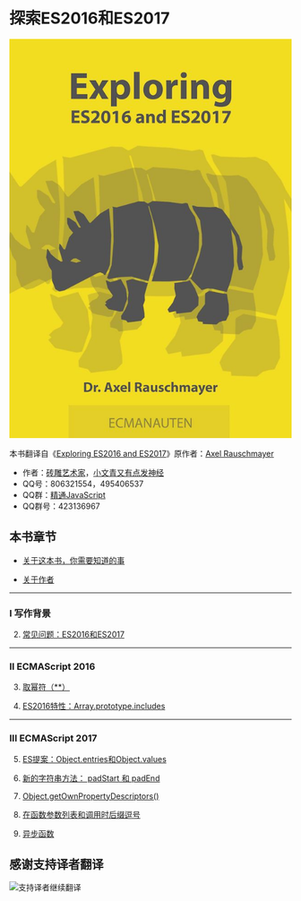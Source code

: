 # 探索ES2016和ES2017 

![探索ES2016和ES2017](cover.jpg)

本书翻译自《[Exploring ES2016 and ES2017](http://exploringjs.com/es2016-es2017/index.html)》原作者：[Axel Rauschmayer](https://twitter.com/rauschma) 

- 作者：[砖雕艺术家](http://wpa.qq.com/msgrd?v=3&uin=806321554&site=qq&menu=yes)，[小文青又有点发神经](http://wpa.qq.com/msgrd?v=3&uin=495406537&site=qq&menu=yes) 
- QQ号：806321554，495406537 
- QQ群：[精通JavaScript](http://shang.qq.com/wpa/qunwpa?idkey=226270a3946e49c5f321887c845c4328da8b4cf8ca966e17f1dba921a3a5f98c) 
- QQ群号：423136967 

## 本书章节 

* [关于这本书，你需要知道的事](https://ecmascript-china.github.io/Exploring-ES2016-and-ES2017/%E5%85%B3%E4%BA%8E%E8%BF%99%E6%9C%AC%E4%B9%A6%EF%BC%8C%E4%BD%A0%E9%9C%80%E8%A6%81%E7%9F%A5%E9%81%93%E7%9A%84%E4%BA%8B) 

* [关于作者](https://ecmascript-china.github.io/Exploring-ES2016-and-ES2017/%E5%85%B3%E4%BA%8E%E4%BD%9C%E8%80%85) 

---

### I 写作背景 


2. [常见问题：ES2016和ES2017](https://ecmascript-china.github.io/Exploring-ES2016-and-ES2017/2.常见问题：ES2016和ES2017)

---

### II ECMAScript 2016 

3. [取幂符（\*\*）](https://ecmascript-china.github.io/Exploring-ES2016-and-ES2017/3.取幂符) 

4. [ES2016特性：Array.prototype.includes](https://ecmascript-china.github.io/Exploring-ES2016-and-ES2017/4.ES2016特性：Array.prototype.includes) 

---

### III ECMAScript 2017 

5. [ES提案：Object.entries和Object.values](https://ecmascript-china.github.io/Exploring-ES2016-and-ES2017/5.ES提案：Object.entries()和Object.values()) 

6. [新的字符串方法： padStart 和 padEnd](https://ecmascript-china.github.io/Exploring-ES2016-and-ES2017/6.新的字符串方法：padStart和padEnd) 

7. [Object.getOwnPropertyDescriptors()](https://ecmascript-china.github.io/Exploring-ES2016-and-ES2017/7.Object.getOwnPropertyDescriptors()) 

8. [在函数参数列表和调用时后缀逗号](https://ecmascript-china.github.io/Exploring-ES2016-and-ES2017/8.%E5%9C%A8%E5%87%BD%E6%95%B0%E5%8F%82%E6%95%B0%E5%88%97%E8%A1%A8%E5%92%8C%E8%B0%83%E7%94%A8%E6%97%B6%E5%90%8E%E7%BC%80%E9%80%97%E5%8F%B7) 

9. [异步函数](https://ecmascript-china.github.io/9.异步函数) 


## 感谢支持译者翻译 

![支持译者继续翻译](http://static.ikindness.cn/donate.png)
